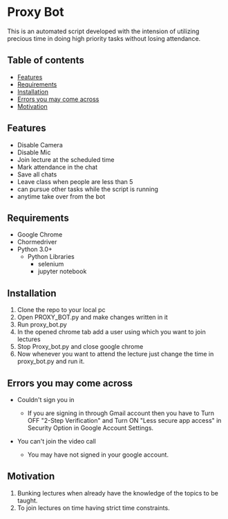 # Proxy Bot
This is an automated script developed with the intension of utilizing precious time in doing high priority tasks without losing attendance.

## Table of contents
* [Features](#features)
* [Requirements](#requirements)
* [Installation](#installation)
* [Errors you may come across](#errors-you-may-come-across)
* [Motivation](#motivation)

## Features
* Disable Camera
* Disable Mic
* Join lecture at the scheduled time
* Mark attendance in the chat
* Save all chats
* Leave class when people are less than 5
* can pursue other tasks while the script is running
* anytime take over from the bot

## Requirements
* Google Chrome
* Chormedriver
* Python 3.0+
  * Python Libraries
    * selenium
    * jupyter notebook
    
## Installation
1. Clone the repo to your local pc
2. Open PROXY_BOT.py and make changes written in it
3. Run proxy_bot.py
4. In the opened chrome tab add a user using which you want to join lectures
5. Stop Proxy_bot.py and close google chrome
6. Now whenever you want to attend the lecture just change the time in proxy_bot.py and run it.

## Errors you may come across
* Couldn't sign you in
  * If you are signing in through Gmail account then you have to Turn OFF "2-Step Verification" and Turn ON "Less secure app access" in Security Option in Google Account Settings.

* You can't join the video call
  * You may have not signed in your google account.
  
 ## Motivation
1. Bunking lectures when already have the knowledge of the topics to be taught.
2. To join lectures on time having strict time constraints.
